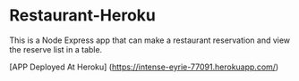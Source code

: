 # Restaurant-Heroku
This is a Node  Express app that can make a restaurant reservation and view the reserve list in a table.

[APP Deployed At Heroku] (https://intense-eyrie-77091.herokuapp.com/)